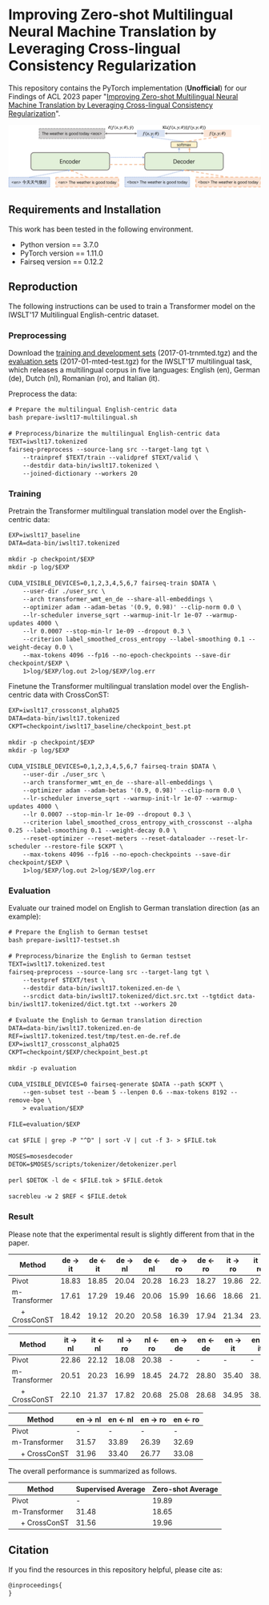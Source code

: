 # Improving Zero-shot Multilingual Neural Machine Translation by Leveraging Cross-lingual Consistency Regularization

This repository contains the PyTorch implementation (**Unofficial**) for our Findings of ACL 2023 paper "[Improving Zero-shot Multilingual Neural Machine Translation by Leveraging Cross-lingual Consistency Regularization]()".

![](./figs/crossconst.png)

## Requirements and Installation

This work has been tested in the following environment.

* Python version == 3.7.0
* PyTorch version == 1.11.0
* Fairseq version == 0.12.2


## Reproduction

The following instructions can be used to train a Transformer model on the IWSLT'17 Multilingual English-centric dataset.

### Preprocessing

Download the [training and development sets](https://wit3.fbk.eu/2017-01) (2017-01-trnmted.tgz) and the [evaluation sets](https://wit3.fbk.eu/2017-01-b) (2017-01-mted-test.tgz) for the IWSLT'17 multilingual task, which releases a multilingual corpus in five languages: English (en), German (de), Dutch (nl), Romanian (ro), and Italian (it).

Preprocess the data:

```
# Prepare the multilingual English-centric data
bash prepare-iwslt17-multilingual.sh

# Preprocess/binarize the multilingual English-centric data
TEXT=iwslt17.tokenized
fairseq-preprocess --source-lang src --target-lang tgt \
    --trainpref $TEXT/train --validpref $TEXT/valid \
    --destdir data-bin/iwslt17.tokenized \
    --joined-dictionary --workers 20
```

### Training

Pretrain the Transformer multilingual translation model over the English-centric data:

```
EXP=iwslt17_baseline
DATA=data-bin/iwslt17.tokenized

mkdir -p checkpoint/$EXP
mkdir -p log/$EXP

CUDA_VISIBLE_DEVICES=0,1,2,3,4,5,6,7 fairseq-train $DATA \
    --user-dir ./user_src \
    --arch transformer_wmt_en_de --share-all-embeddings \
    --optimizer adam --adam-betas '(0.9, 0.98)' --clip-norm 0.0 \
    --lr-scheduler inverse_sqrt --warmup-init-lr 1e-07 --warmup-updates 4000 \
    --lr 0.0007 --stop-min-lr 1e-09 --dropout 0.3 \
    --criterion label_smoothed_cross_entropy --label-smoothing 0.1 --weight-decay 0.0 \
    --max-tokens 4096 --fp16 --no-epoch-checkpoints --save-dir checkpoint/$EXP \
    1>log/$EXP/log.out 2>log/$EXP/log.err
```

Finetune the Transformer multilingual translation model over the English-centric data with CrossConST:

```
EXP=iwslt17_crossconst_alpha025
DATA=data-bin/iwslt17.tokenized
CKPT=checkpoint/iwslt17_baseline/checkpoint_best.pt

mkdir -p checkpoint/$EXP
mkdir -p log/$EXP

CUDA_VISIBLE_DEVICES=0,1,2,3,4,5,6,7 fairseq-train $DATA \
    --user-dir ./user_src \
    --arch transformer_wmt_en_de --share-all-embeddings \
    --optimizer adam --adam-betas '(0.9, 0.98)' --clip-norm 0.0 \
    --lr-scheduler inverse_sqrt --warmup-init-lr 1e-07 --warmup-updates 4000 \
    --lr 0.0007 --stop-min-lr 1e-09 --dropout 0.3 \
    --criterion label_smoothed_cross_entropy_with_crossconst --alpha 0.25 --label-smoothing 0.1 --weight-decay 0.0 \
    --reset-optimizer --reset-meters --reset-dataloader --reset-lr-scheduler --restore-file $CKPT \
    --max-tokens 4096 --fp16 --no-epoch-checkpoints --save-dir checkpoint/$EXP \
    1>log/$EXP/log.out 2>log/$EXP/log.err
```

### Evaluation

Evaluate our trained model on English to German translation direction (as an example):

```
# Prepare the English to German testset
bash prepare-iwslt17-testset.sh

# Preprocess/binarize the English to German testset
TEXT=iwslt17.tokenized.test
fairseq-preprocess --source-lang src --target-lang tgt \
    --testpref $TEXT/test \
    --destdir data-bin/iwslt17.tokenized.en-de \
    --srcdict data-bin/iwslt17.tokenized/dict.src.txt --tgtdict data-bin/iwslt17.tokenized/dict.tgt.txt --workers 20

# Evaluate the English to German translation direction
DATA=data-bin/iwslt17.tokenized.en-de
REF=iwslt17.tokenized.test/tmp/test.en-de.ref.de
EXP=iwslt17_crossconst_alpha025
CKPT=checkpoint/$EXP/checkpoint_best.pt

mkdir -p evaluation

CUDA_VISIBLE_DEVICES=0 fairseq-generate $DATA --path $CKPT \
    --gen-subset test --beam 5 --lenpen 0.6 --max-tokens 8192 --remove-bpe \
    > evaluation/$EXP

FILE=evaluation/$EXP

cat $FILE | grep -P "^D" | sort -V | cut -f 3- > $FILE.tok

MOSES=mosesdecoder
DETOK=$MOSES/scripts/tokenizer/detokenizer.perl

perl $DETOK -l de < $FILE.tok > $FILE.detok

sacrebleu -w 2 $REF < $FILE.detok
```

### Result

Please note that the experimental result is slightly different from that in the paper.

| Method | de -> it | de <- it | de -> nl | de <- nl | de -> ro | de <- ro | it -> ro | it <- ro |
| --- | --- | --- | --- | --- | --- | --- | --- | --- |
| Pivot | 18.83 | 18.85 | 20.04 | 20.28 | 16.23 | 18.27 | 19.86 | 22.93 |
| m-Transformer | 17.61 | 17.29 | 19.46 | 20.06 | 15.99 | 16.66 | 18.66 | 21.85 |
| &emsp; + CrossConST | 18.42 | 19.12 | 20.20 | 20.58 | 16.39 | 17.94 | 21.34 | 23.53 |

| Method | it -> nl | it <- nl | nl -> ro | nl <- ro | en -> de | en <- de | en -> it | en <- it |
| --- | --- | --- | --- | --- | --- | --- | --- | --- |
| Pivot | 22.86 | 22.12 | 18.08 | 20.38 | - | - | - | - |
| m-Transformer | 20.51 | 20.23 | 16.99 | 18.45 | 24.72 | 28.80 | 35.40 | 38.41 |
| &emsp; + CrossConST | 22.10 | 21.37 | 17.82 | 20.68 | 25.08 | 28.68 | 34.95 | 38.56 |

| Method | en -> nl | en <- nl | en -> ro | en <- ro |
| --- | --- | --- | --- | --- |
| Pivot | - | - | - | - |
| m-Transformer | 31.57 | 33.89 | 26.39 | 32.69 |
| &emsp; + CrossConST | 31.96 | 33.40 | 26.77 | 33.08 |

The overall performance is summarized as follows.

| Method | Supervised Average | Zero-shot Average | 
| --- | --- | --- |
| Pivot | - | 19.89 |
| m-Transformer | 31.48 | 18.65 |
| &emsp; + CrossConST | 31.56 | 19.96 |

## Citation

If you find the resources in this repository helpful, please cite as:
```
@inproceedings{
}
```
